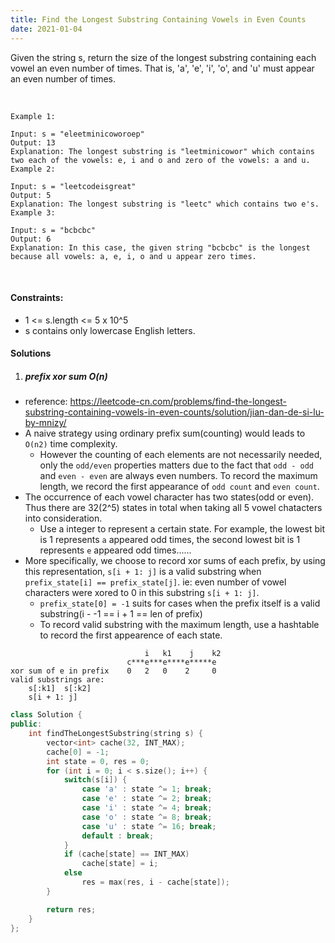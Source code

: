 ```yaml
---
title: Find the Longest Substring Containing Vowels in Even Counts
date: 2021-01-04
---
```

Given the string s, return the size of the longest substring containing each vowel an even number of times. That is, 'a', 'e', 'i', 'o', and 'u' must appear an even number of times.

 

```
Example 1:

Input: s = "eleetminicoworoep"
Output: 13
Explanation: The longest substring is "leetminicowor" which contains two each of the vowels: e, i and o and zero of the vowels: a and u.
Example 2:

Input: s = "leetcodeisgreat"
Output: 5
Explanation: The longest substring is "leetc" which contains two e's.
Example 3:

Input: s = "bcbcbc"
Output: 6
Explanation: In this case, the given string "bcbcbc" is the longest because all vowels: a, e, i, o and u appear zero times.
```
 

#### Constraints:

- 1 <= s.length <= 5 x 10^5
- s contains only lowercase English letters.


#### Solutions


1. ##### prefix xor sum O(n)

- reference: https://leetcode-cn.com/problems/find-the-longest-substring-containing-vowels-in-even-counts/solution/jian-dan-de-si-lu-by-mnizy/
- A naive strategy using ordinary prefix sum(counting) would leads to `O(n2)` time complexity.
    - However the counting of each elements are not necessarily needed, only the `odd/even` properties matters due to the fact that `odd - odd` and `even - even` are always even numbers. To record the maximum length, we record the first appearance of `odd count` and `even count`.    
- The occurrence of each vowel character has two states(odd or even). Thus there are 32(2^5) states in total when taking all 5 vowel chatacters into consideration.
    - Use a integer to represent a certain state. For example, the lowest bit is 1 represents `a` appeared odd times, the second lowest bit is 1 represents `e` appeared odd times......
- More specifically, we choose to record xor sums of each prefix, by using this representation, `s[i + 1: j]` is a valid substring when `prefix_state[i] == prefix_state[j]`. ie: even number of vowel characters were xored to 0 in this substring `s[i + 1: j]`.
    - `prefix_state[0] = -1` suits for cases when the prefix itself is a valid substring(i - -1 == i + 1 == len of prefix)
    - To record valid substring with the maximum length, use a hashtable to record the first appearence of each state.

```
                              i   k1    j    k2
                          c***e***e****e*****e
xor sum of e in prefix    0   2   0    2     0
valid substrings are:
    s[:k1]  s[:k2]
    s[i + 1: j]
```

```cpp
class Solution {
public:
    int findTheLongestSubstring(string s) {
        vector<int> cache(32, INT_MAX);
        cache[0] = -1;
        int state = 0, res = 0;
        for (int i = 0; i < s.size(); i++) {
            switch(s[i]) {
                case 'a' : state ^= 1; break;
                case 'e' : state ^= 2; break;
                case 'i' : state ^= 4; break;
                case 'o' : state ^= 8; break;
                case 'u' : state ^= 16; break;
                default : break;
            }
            if (cache[state] == INT_MAX)
                cache[state] = i;
            else
                res = max(res, i - cache[state]);
        }

        return res;
    }
};
```